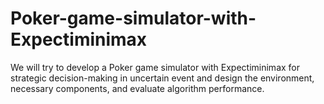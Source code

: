 # Poker-game-simulator-with-Expectiminimax
We will try to develop a Poker game simulator with Expectiminimax for strategic decision-making in uncertain event and design the environment, necessary components, and evaluate algorithm performance.
